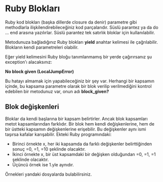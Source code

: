 # Ruby Blokları

Ruby kod blokları (başka dillerde closure da denir) parametre gibi methodlarla ilişkilendirebileceğiniz kod parçalarıdır. Süslü parantez ya da do ... end arasına yazılırlar. Süslü parantez tek satırlık bloklar için kullanılabilir.

Metodunuza bağladığınız Ruby blokları **yield** anahtar kelimesi ile çağrılabilir. Blokların kendi parametreleri olabilir.

Eğer yield kelimesini Ruby bloğu tanımlanmamış bir yerde çağırırsanız şu exception'ı alacaksınız:

**No block given (LocalJumpError)**

Bu hatayı almamak için yapabileceğiniz bir şey var. Herhangi bir kapsamın içinde, bu kapsama parametre olarak bir blok verilip verilmediğini kontrol edebilen bir metodunuz var, onun adı **block_given?**

## Blok değişkenleri

Bloklar da kendi başlarına bir kapsam belirtirler. Ancak blok kapsamları metot kapsamlarından farklıdır. Bir blok hem kendi değişkenlerine, hem de bir üstteki kapsamın değişkenlerine erişebilir. Bu değişkenler aynı ismi taşırsa kafalar karışabilir. Ekteki Ruby programındaki:
- Birinci örnekte x, her iki kapsamda da farklı değişkenler belirttiğinden sonuç =0, =1, =10 şeklinde olacaktır.
- İkinci örnekte x, bir üst kapsamdaki bir değişken olduğundan =0, =1, =1 şeklinde olacaktır.
- Üçüncü örnek ise 1.yle aynıdır.

Örnekleri yandaki dosyalarda bulabilirsiniz.